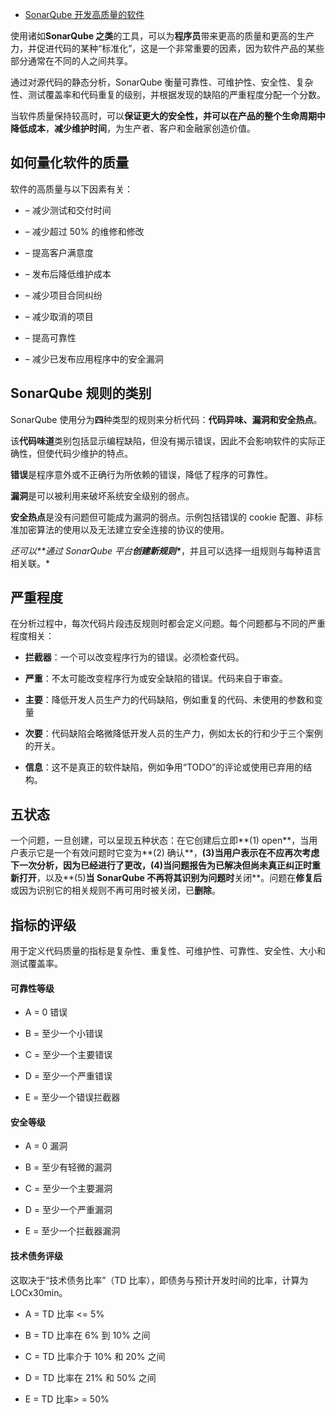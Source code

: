 - [SonarQube 开发高质量的软件](https://mp.weixin.qq.com/s/Ek9EBO7G1Ivedk6721_okg)

使用诸如**SonarQube 之类**的工具，可以为**程序员**带来更高的质量和更高的生产力，并促进代码的某种“标准化”，这是一个非常重要的因素，因为软件产品的某些部分通常在不同的人之间共享。



通过对源代码的静态分析，SonarQube 衡量可靠性、可维护性、安全性、复杂性、测试覆盖率和代码重复的级别，并根据发现的缺陷的严重程度分配一个分数。



当软件质量保持较高时，可以**保证更大的安全性，**并可以在产品的整个生命周期中**降低成本**，**减少维护时间**，为生产者、客户和金融家创造价值。



## 如何量化软件的质量

软件的高质量与以下因素有关：

- – 减少测试和交付时间
- – 减少超过 50% 的维修和修改

- – 提高客户满意度
- – 发布后降低维护成本

- – 减少项目合同纠纷
- – 减少取消的项目

- – 提高可靠性
- – 减少已发布应用程序中的安全漏洞



## SonarQube 规则的类别

SonarQube 使用分为**四**种类型的规则来分析代码：**代码异味、漏洞和安全热点**。

该**代码味道**类别包括显示编程缺陷，但没有揭示错误，因此不会影响软件的实际正确性，但使代码少维护的特点。

**错误**是程序意外或不正确行为所依赖的错误，降低了程序的可靠性。

**漏洞**是可以被利用来破坏系统安全级别的弱点。

**安全热点**是没有问题但可能成为漏洞的弱点。示例包括错误的 cookie 配置、非标准加密算法的使用以及无法建立安全连接的协议的使用。

*还可以**通过 SonarQube 平台****创建新规则\****，并且可以选择一组规则与每种语言相关联。*



## 严重程度

在分析过程中，每次代码片段违反规则时都会定义问题。每个问题都与不同的严重程度相关：

- **拦截器**：一个可以改变程序行为的错误。必须检查代码。
- **严重**：不太可能改变程序行为或安全缺陷的错误。代码来自于审查。

- **主要**：降低开发人员生产力的代码缺陷，例如重复的代码、未使用的参数和变量
- **次要**：代码缺陷会略微降低开发人员的生产力，例如太长的行和少于三个案例的开关。

- **信息**：这不是真正的软件缺陷，例如争用“TODO”的评论或使用已弃用的结构。

## 五状态

一个问题，一旦创建，可以呈现五种状态：在它创建后立即**(1) open**，当用户表示它是一个有效问题时它变为**(2) 确认**，**(3)**当用户表示在不应再次考虑下一次分析，因为已经进行了更改，**(4)**当问题报告为已解决但尚未真正纠正时**重新打开**，以及**(5)**当 SonarQube 不再将其识别为问题时**关闭**。问题在**修复后**或因为识别它的相关规则不再可用时被关闭，已**删除**。



## 指标的评级

用于定义代码质量的指标是复杂性、重复性、可维护性、可靠性、安全性、大小和测试覆盖率。

#### 可靠性等级

- A = 0 错误
- B = 至少一个小错误

- C = 至少一个主要错误
- D = 至少一个严重错误

- E = 至少一个错误拦截器

#### 安全等级

- A = 0 漏洞
- B = 至少有轻微的漏洞

- C = 至少一个主要漏洞
- D = 至少一个严重漏洞

- E = 至少一个拦截器漏洞

#### 技术债务评级

这取决于“技术债务比率”（TD 比率），即债务与预计开发时间的比率，计算为 LOCx30min。

- A = TD 比率 <= 5%
- B = TD 比率在 6% 到 10% 之间

- C = TD 比率介于 10% 和 20% 之间
- D = TD 比率在 21% 和 50% 之间

- E = TD 比率> = 50%